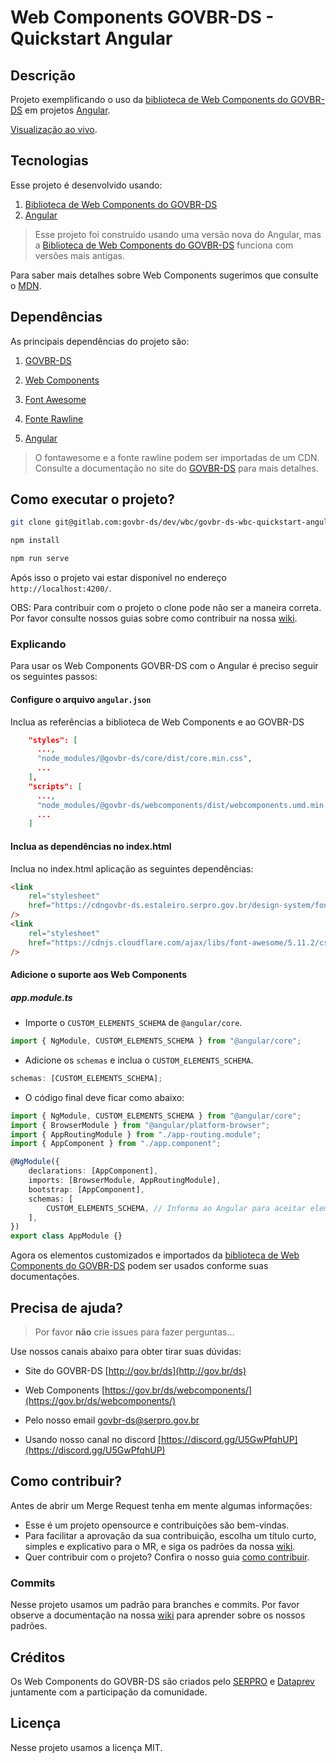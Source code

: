 # Web Components GOVBR-DS - Quickstart Angular

## Descrição

Projeto exemplificando o uso da [biblioteca de Web Components do GOVBR-DS](https://gov.br/ds/webcomponents "Biblioteca de Web Components do GOVBR-DS") em projetos [Angular](https://angular.io/ "Angular").

[Visualização ao vivo](https://govbr-ds.gitlab.io/dev/wbc/govbr-ds-wbc-quickstart-angular/main/).

## Tecnologias

Esse projeto é desenvolvido usando:

1. [Biblioteca de Web Components do GOVBR-DS](https://gov.br/ds/webcomponents "Biblioteca de Web Components do GOVBR-DS")
1. [Angular](https://angular.io/ "Angular")

> Esse projeto foi construído usando uma versão nova do Angular, mas a [Biblioteca de Web Components do GOVBR-DS](https://gov.br/ds/webcomponents "Biblioteca de Web Components do GOVBR-DS") funciona com versões mais antigas.

Para saber mais detalhes sobre Web Components sugerimos que consulte o [MDN](https://developer.mozilla.org/pt-BR/docs/Web/Web_Components "Web Components | MDN").

## Dependências

As principais dependências do projeto são:

1. [GOVBR-DS](https://www.gov.br/ds/ "GOVBR-DS")

1. [Web Components](https://gov.br/ds/webcomponents/ "Web Components GOVBR-DS")

1. [Font Awesome](https://fontawesome.com/ "Font Awesome")

1. [Fonte Rawline](https://www.cdnfonts.com/rawline.font/ "Fonte Rawline")

1. [Angular](https://angular.io/guide/setup-local "Angular")

> O fontawesome e a fonte rawline podem ser importadas de um CDN. Consulte a documentação no site do [GOVBR-DS](https://www.gov.br/ds/ "GOVBR-DS") para mais detalhes.

## Como executar o projeto?

```sh
git clone git@gitlab.com:govbr-ds/dev/wbc/govbr-ds-wbc-quickstart-angular.git

npm install

npm run serve
```

Após isso o projeto vai estar disponível no endereço `http://localhost:4200/`.

OBS: Para contribuir com o projeto o clone pode não ser a maneira correta. Por favor consulte nossos guias sobre como contribuir na nossa [wiki](https://gov.br/ds/wiki/ "Wiki").

### Explicando

Para usar os Web Components GOVBR-DS com o Angular é preciso seguir os seguintes passos:

#### Configure o arquivo `angular.json`

Inclua as referências a biblioteca de Web Components e ao GOVBR-DS

```json
    "styles": [
      ...,
      "node_modules/@govbr-ds/core/dist/core.min.css",
      ...
    ],
    "scripts": [
      ...,
      "node_modules/@govbr-ds/webcomponents/dist/webcomponents.umd.min.js",
      ...
    ]
```

#### Inclua as dependências no index.html

Inclua no index.html aplicação as seguintes dependências:

```html
<link
    rel="stylesheet"
    href="https://cdngovbr-ds.estaleiro.serpro.gov.br/design-system/fonts/rawline/css/rawline.css"
/>
<link
    rel="stylesheet"
    href="https://cdnjs.cloudflare.com/ajax/libs/font-awesome/5.11.2/css/all.min.css"
/>
```

#### Adicione o suporte aos Web Components

##### app.module.ts

-   Importe o `CUSTOM_ELEMENTS_SCHEMA` de `@angular/core`.

```typescript
import { NgModule, CUSTOM_ELEMENTS_SCHEMA } from "@angular/core";
```

-   Adicione os `schemas` e inclua o `CUSTOM_ELEMENTS_SCHEMA`.

```typescript
schemas: [CUSTOM_ELEMENTS_SCHEMA];
```

-   O código final deve ficar como abaixo:

```typescript
import { NgModule, CUSTOM_ELEMENTS_SCHEMA } from "@angular/core";
import { BrowserModule } from "@angular/platform-browser";
import { AppRoutingModule } from "./app-routing.module";
import { AppComponent } from "./app.component";

@NgModule({
    declarations: [AppComponent],
    imports: [BrowserModule, AppRoutingModule],
    bootstrap: [AppComponent],
    schemas: [
        CUSTOM_ELEMENTS_SCHEMA, // Informa ao Angular para aceitar elementos customizados
    ],
})
export class AppModule {}
```

Agora os elementos customizados e importados da [biblioteca de Web Components do GOVBR-DS](https://gov.br/ds/webcomponents "Biblioteca de Web Components do GOVBR-DS") podem ser usados conforme suas documentações.

## Precisa de ajuda?

> Por favor **não** crie issues para fazer perguntas...

Use nossos canais abaixo para obter tirar suas dúvidas:

-   Site do GOVBR-DS [http://gov.br/ds](http://gov.br/ds)

-   Web Components [https://gov.br/ds/webcomponents/](https://gov.br/ds/webcomponents/)

-   Pelo nosso email [govbr-ds@serpro.gov.br](govbr-ds@serpro.gov.br)

-   Usando nosso canal no discord [https://discord.gg/U5GwPfqhUP](https://discord.gg/U5GwPfqhUP)

## Como contribuir?

Antes de abrir um Merge Request tenha em mente algumas informações:

-   Esse é um projeto opensource e contribuições são bem-vindas.
-   Para facilitar a aprovação da sua contribuição, escolha um título curto, simples e explicativo para o MR, e siga os padrões da nossa [wiki](https://gov.br/ds/wiki/ "Wiki").
-   Quer contribuir com o projeto? Confira o nosso guia [como contribuir](./CONTRIBUTING.md "Como contribuir?").

### Commits

Nesse projeto usamos um padrão para branches e commits. Por favor observe a documentação na nossa [wiki](https://gov.br/ds/wiki/ "Wiki") para aprender sobre os nossos padrões.

## Créditos

Os Web Components do GOVBR-DS são criados pelo [SERPRO](https://www.serpro.gov.br/ "SERPRO | Serviço Federal de Processamento de Dados") e [Dataprev](https://www.dataprev.gov.br/ "Dataprev | Empresa de Tecnologia e Informações da Previdência") juntamente com a participação da comunidade.

## Licença

Nesse projeto usamos a licença MIT.
